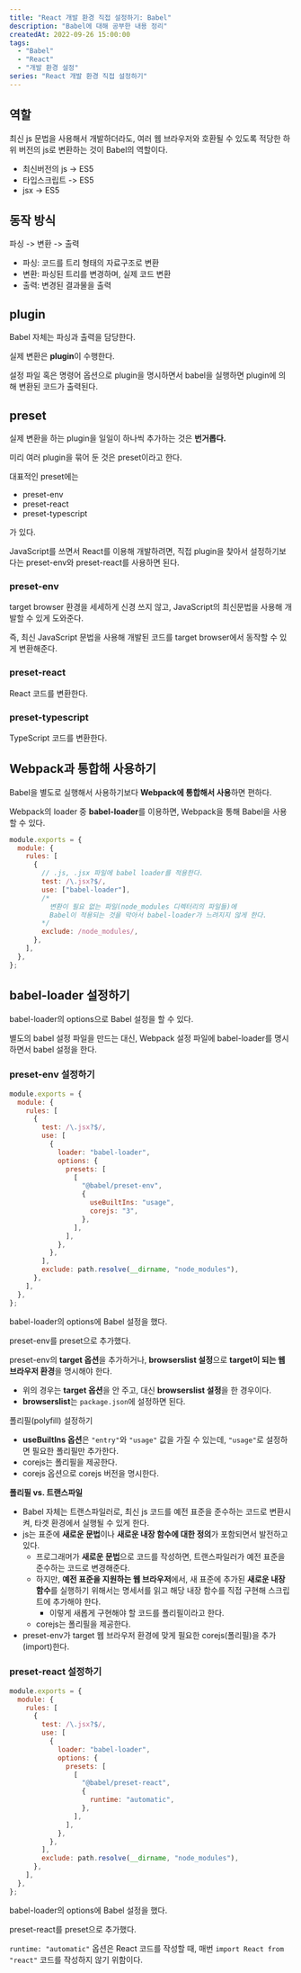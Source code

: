 ```yaml
---
title: "React 개발 환경 직접 설정하기: Babel"
description: "Babel에 대해 공부한 내용 정리"
createdAt: 2022-09-26 15:00:00
tags:
  - "Babel"
  - "React"
  - "개발 환경 설정"
series: "React 개발 환경 직접 설정하기"
---
```


## 역할

최신 js 문법을 사용해서 개발하더라도, 여러 웹 브라우저와 호환될 수 있도록 적당한 하위 버전의 js로 변환하는 것이 Babel의 역할이다.

- 최신버전의 js -> ES5
- 타입스크립트 -> ES5
- jsx -> ES5

## 동작 방식

파싱 -> 변환 -> 출력

- 파싱: 코드를 트리 형태의 자료구조로 변환
- 변환: 파싱된 트리를 변경하며, 실제 코드 변환
- 출력: 변경된 결과물을 출력

## plugin

Babel 자체는 파싱과 출력을 담당한다.

실제 변환은 **plugin**이 수행한다.

설정 파일 혹은 명령어 옵션으로 plugin을 명시하면서 babel을 실행하면 plugin에 의해 변환된 코드가 출력된다.

## preset

실제 변환을 하는 plugin을 일일이 하나씩 추가하는 것은 **번거롭다.**

미리 여러 plugin을 묶어 둔 것은 preset이라고 한다.

대표적인 preset에는

- preset-env
- preset-react
- preset-typescript

가 있다.

JavaScript를 쓰면서 React를 이용해 개발하려면, 직접 plugin을 찾아서 설정하기보다는 preset-env와 preset-react를 사용하면 된다.

### preset-env

target browser 환경을 세세하게 신경 쓰지 않고, JavaScript의 최신문법을 사용해 개발할 수 있게 도와준다.

즉, 최신 JavaScript 문법을 사용해 개발된 코드를 target browser에서 동작할 수 있게 변환해준다.

### preset-react

React 코드를 변환한다.

### preset-typescript

TypeScript 코드를 변환한다.

## Webpack과 통합해 사용하기

Babel을 별도로 실행해서 사용하기보다 **Webpack에 통합해서 사용**하면 편하다.

Webpack의 loader 중 **babel-loader**를 이용하면, Webpack을 통해 Babel을 사용할 수 있다.

```js title="webpack.config.js"
module.exports = {
  module: {
    rules: [
      {
        // .js, .jsx 파일에 babel loader를 적용한다.
        test: /\.jsx?$/,
        use: ["babel-loader"],
        /* 
          변환이 필요 없는 파일(node_modules 디렉터리의 파일들)에
          Babel이 적용되는 것을 막아서 babel-loader가 느려지지 않게 한다.
        */
        exclude: /node_modules/,
      },
    ],
  },
};
```

## babel-loader 설정하기

babel-loader의 options으로 Babel 설정을 할 수 있다.

별도의 babel 설정 파일을 만드는 대신, Webpack 설정 파일에 babel-loader를 명시하면서 babel 설정을 한다.

### preset-env 설정하기

```js title="webpack.config.js"
module.exports = {
  module: {
    rules: [
      {
        test: /\.jsx?$/,
        use: [
          {
            loader: "babel-loader",
            options: {
              presets: [
                [
                  "@babel/preset-env",
                  {
                    useBuiltIns: "usage",
                    corejs: "3",
                  },
                ],
              ],
            },
          },
        ],
        exclude: path.resolve(__dirname, "node_modules"),
      },
    ],
  },
};
```

babel-loader의 options에 Babel 설정을 했다.

preset-env를 preset으로 추가했다.

preset-env의 **target 옵션**을 추가하거나, **browserslist 설정**으로 **target이 되는 웹 브라우저 환경**을 명시해야 한다.

- 위의 경우는 **target 옵션**을 안 주고, 대신 **browserslist 설정**을 한 경우이다.
- **browserslist**는 `package.json`에 설정하면 된다.

폴리필(polyfill) 설정하기

- **useBuiltIns 옵션**은 `"entry"`와 `"usage"` 값을 가질 수 있는데, `"usage"`로 설정하면 필요한 폴리필만 추가한다.
- corejs는 폴리필을 제공한다.
- corejs 옵션으로 corejs 버전을 명시한다.

**폴리필 vs. 트랜스파일**

- Babel 자체는 트랜스파일러로, 최신 js 코드를 예전 표준을 준수하는 코드로 변환시켜, 타겟 환경에서 실행될 수 있게 한다.
- js는 표준에 **새로운 문법**이나 **새로운 내장 함수에 대한 정의**가 포함되면서 발전하고 있다.
  - 프로그래머가 **새로운 문법**으로 코드를 작성하면, 트랜스파일러가 예전 표준을 준수하는 코드로 변경해준다.
  - 하지만, **예전 표준을 지원하는 웹 브라우저**에서, 새 표준에 추가된 **새로운 내장 함수**를 실행하기 위해서는 명세서를 읽고 해당 내장 함수를 직접 구현해 스크립트에 추가해야 한다.
    - 이렇게 새롭게 구현해야 할 코드를 폴리필이라고 한다.
  - corejs는 폴리필을 제공한다.
- preset-env가 target 웹 브라우저 환경에 맞게 필요한 corejs(폴리필)을 추가(import)한다.

### preset-react 설정하기

```js title="webpack.config.js"
module.exports = {
  module: {
    rules: [
      {
        test: /\.jsx?$/,
        use: [
          {
            loader: "babel-loader",
            options: {
              presets: [
                [
                  "@babel/preset-react",
                  {
                    runtime: "automatic",
                  },
                ],
              ],
            },
          },
        ],
        exclude: path.resolve(__dirname, "node_modules"),
      },
    ],
  },
};
```

babel-loader의 options에 Babel 설정을 했다.

preset-react를 preset으로 추가했다.

`runtime: "automatic"` 옵션은 React 코드를 작성할 때, 매번 `import React from "react"` 코드를 작성하지 않기 위함이다.
